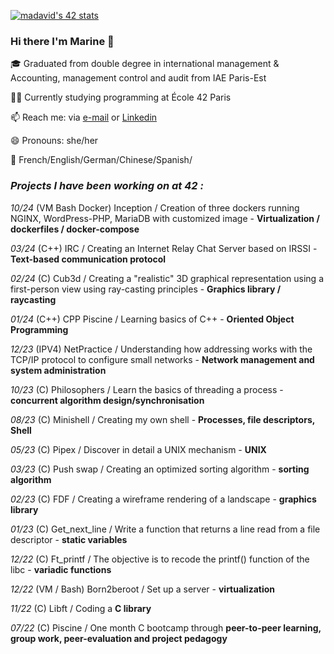 [![madavid's 42 stats](https://badge.mediaplus.ma/greenbinary/madavid?1337Badge=off&UM6P=off)](https://github.com/oakoudad/badge42)

### Hi there I'm Marine 👋

🎓 Graduated from double degree in international management & Accounting, management control and audit from IAE Paris-Est


👩‍💻 Currently studying programming at École 42 Paris


📫 Reach me: via [e-mail](mailto:madavid@student.42.fr "email") or [Linkedin](https://www.linkedin.com/in/marine-david-27826912b/ "Linkedin")


😄 Pronouns: she/her


💬 French/English/German/Chinese/Spanish/


### ***Projects I have been working on at 42 :***

*10/24* (VM Bash Docker)   Inception / Creation of three dockers running NGINX, WordPress-PHP, MariaDB with customized image -  **Virtualization / dockerfiles / docker-compose**

*03/24* (C++)              IRC / Creating an Internet Relay Chat Server based on IRSSI -  **Text-based communication protocol**

*02/24* (C)                Cub3d / Creating a "realistic" 3D graphical representation using a first-person view using ray-casting principles -  **Graphics library / raycasting**

*01/24* (C++)              CPP Piscine / Learning basics of C++ -  **Oriented Object Programming**

*12/23* (IPV4)             NetPractice / Understanding how addressing works with the TCP/IP protocol to configure small networks -  **Network management and system administration**

*10/23* (C)                Philosophers /  Learn the basics of threading a process -  **concurrent algorithm design/synchronisation**

*08/23* (C)                Minishell / Creating my own shell -  **Processes, file descriptors, Shell**

*05/23* (C)                Pipex / Discover in detail a UNIX mechanism -  **UNIX**

*03/23* (C)                Push swap / Creating an optimized sorting algorithm -  **sorting algorithm**

*02/23* (C)                FDF / Creating a wireframe rendering of a landscape -  **graphics library**

*01/23* (C)                Get_next_line / Write a function that returns a line read from a file descriptor - **static variables**

*12/22* (C)                Ft_printf / The objective is to recode the printf() function of the libc - **variadic functions**

*12/22* (VM / Bash)        Born2beroot / Set up a server - **virtualization**

*11/22* (C)                Libft / Coding a **C library**

*07/22* (C)                Piscine / One month C bootcamp through **peer-to-peer learning, group work, peer-evaluation and project pedagogy**
